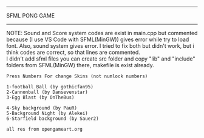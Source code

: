 ____________________________________________
SFML PONG GAME
_____________________________________________

NOTE: Sound and Score system codes are exist in main.cpp but commented because (I use VS Code with SFML(MinGW)) gives error 
while try to load font. Also, sound system gives error. I tried to fix both but didn't work, but i think codes are correct, so that lines are commented.        
I didn't add sfml files you can create src folder and copy "lib" and "include" folders from SFML(MinGW) there, makefile is exist already.

    Press Numbers For change Skins (not numlock numbers)
    
    1-football Ball (by gothicfan95)
    2-Cannonball (by Dansevenstar)
    3-Egg Blast (by OnTheBus)

    4-Sky background (by PauR)
    5-Background Night (by Alekei)
    6-Starfield background (by Sauer2)

    all res from opengameart.org

